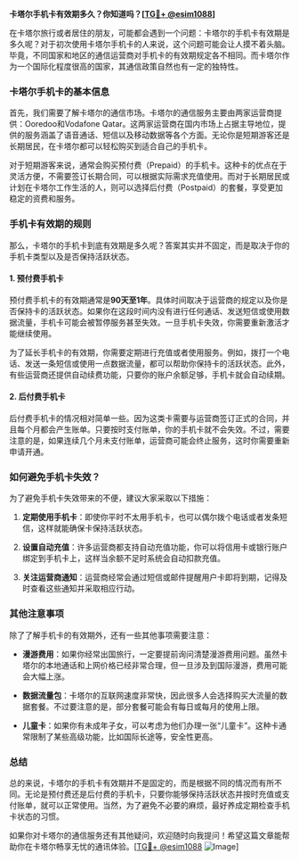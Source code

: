 **卡塔尔手机卡有效期多久？你知道吗？[[TG💪+ @esim1088](https://t.me/s/esim1088)]**

在卡塔尔旅行或者居住的朋友，可能都会遇到一个问题：卡塔尔的手机卡有效期是多久呢？对于初次使用卡塔尔手机卡的人来说，这个问题可能会让人摸不着头脑。毕竟，不同国家和地区的通信运营商对手机卡的有效期规定各不相同。而卡塔尔作为一个国际化程度很高的国家，其通信政策自然也有一定的独特性。

### 卡塔尔手机卡的基本信息

首先，我们需要了解卡塔尔的通信市场。卡塔尔的通信服务主要由两家运营商提供：Ooredoo和Vodafone Qatar。这两家运营商在国内市场上占据主导地位，提供的服务涵盖了语音通话、短信以及移动数据等各个方面。无论你是短期游客还是长期居民，在卡塔尔都可以轻松购买到适合自己的手机卡。

对于短期游客来说，通常会购买预付费（Prepaid）的手机卡。这种卡的优点在于灵活方便，不需要签订长期合同，可以根据实际需求充值使用。而对于长期居民或计划在卡塔尔工作生活的人，则可以选择后付费（Postpaid）的套餐，享受更加稳定的资费和服务。

### 手机卡有效期的规则

那么，卡塔尔的手机卡到底有效期是多久呢？答案其实并不固定，而是取决于你的手机卡类型以及是否保持活跃状态。

#### 1. 预付费手机卡
预付费手机卡的有效期通常是**90天至1年**。具体时间取决于运营商的规定以及你是否保持卡的活跃状态。如果你在这段时间内没有进行任何通话、发送短信或使用数据流量，手机卡可能会被暂停服务甚至失效。一旦手机卡失效，你需要重新激活才能继续使用。

为了延长手机卡的有效期，你需要定期进行充值或者使用服务。例如，拨打一个电话、发送一条短信或使用一点数据流量，都可以帮助你保持卡的活跃状态。此外，有些运营商还提供自动续费功能，只要你的账户余额足够，手机卡就会自动续期。

#### 2. 后付费手机卡
后付费手机卡的情况相对简单一些。因为这类卡需要与运营商签订正式的合同，并且每个月都会产生账单。只要按时支付账单，你的手机卡就不会失效。不过，需要注意的是，如果连续几个月未支付账单，运营商可能会终止服务，这时你需要重新申请开通。

### 如何避免手机卡失效？

为了避免手机卡失效带来的不便，建议大家采取以下措施：

1. **定期使用手机卡**：即使你平时不太用手机卡，也可以偶尔拨个电话或者发条短信，这样就能确保卡保持活跃状态。
   
2. **设置自动充值**：许多运营商都支持自动充值功能，你可以将信用卡或银行账户绑定到手机卡上，这样当余额不足时系统会自动扣款充值。

3. **关注运营商通知**：运营商经常会通过短信或邮件提醒用户卡即将到期，记得及时查看这些通知并采取相应行动。

### 其他注意事项

除了了解手机卡的有效期外，还有一些其他事项需要注意：

- **漫游费用**：如果你经常出国旅行，一定要提前询问清楚漫游费用问题。虽然卡塔尔的本地通话和上网价格已经非常合理，但一旦涉及到国际漫游，费用可能会大幅上涨。
  
- **数据流量包**：卡塔尔的互联网速度非常快，因此很多人会选择购买大流量的数据套餐。不过要注意的是，部分套餐可能会有每日或每月的使用上限。

- **儿童卡**：如果你有未成年子女，可以考虑为他们办理一张“儿童卡”。这种卡通常限制了某些高级功能，比如国际长途等，安全性更高。

### 总结

总的来说，卡塔尔的手机卡有效期并不是固定的，而是根据不同的情况而有所不同。无论是预付费还是后付费的手机卡，只要你能够保持活跃状态并按时充值或支付账单，就可以正常使用。当然，为了避免不必要的麻烦，最好养成定期检查手机卡状态的习惯。

如果你对卡塔尔的通信服务还有其他疑问，欢迎随时向我提问！希望这篇文章能帮助你在卡塔尔畅享无忧的通讯体验。[[TG💪+ @esim1088](https://t.me/s/esim1088) ![Image](https://i.postimg.cc/4NQfJmqS/Snipaste-2025-05-13-00-14-12.png)]